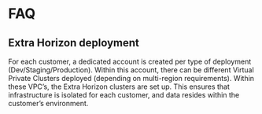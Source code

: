 # FAQ

## Extra Horizon deployment <a id="Extra-Horizon-deployment"></a>

For each customer, a dedicated account is created per type of deployment \(Dev/Staging/Production\). Within this account, there can be different Virtual Private Clusters deployed \(depending on multi-region requirements\). Within these VPC’s, the Extra Horizon clusters are set up. This ensures that infrastructure is isolated for each customer, and data resides within the customer’s environment.



